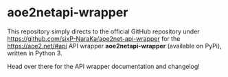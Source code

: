 # aoe2netapi-wrapper

This repository simply directs to the official GitHub repository under https://github.com/sixP-NaraKa/aoe2net-api-wrapper for the https://aoe2.net/#api API wrapper **aoe2netapi-wrapper** (available on PyPi), written in Python 3.

Head over there for the API wrapper documentation and changelog!
